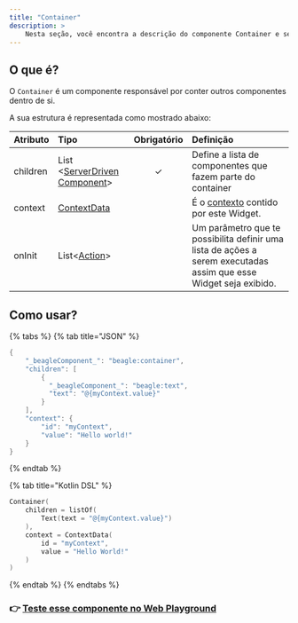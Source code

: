 ```yaml
---
title: "Container"
description: >
    Nesta seção, você encontra a descrição do componente Container e seus atributos.
---
```


## O que é?

O `Container` é um componente responsável por conter outros componentes dentro de si. 

A sua estrutura é representada como mostrado abaixo: 

| **Atributo** | **Tipo**  | Obrigatório | **Definição** |
| :--- | :--- | :---: | :--- |
| children | List &lt;[ServerDriven Component](../../widget.md)&gt; | ✓ | Define a lista de componentes que fazem parte do container |
| context | [ContextData](../../contexto.md) |   | É o [contexto](../../contexto.md) contido por este Widget. |
| onInit | List&lt;[Action](../../api-acoes/)&gt; |   | Um parâmetro que te possibilita definir uma lista de ações a serem executadas assim que esse Widget seja exibido. |

## Como usar?

{% tabs %}
{% tab title="JSON" %}
```kotlin
{
    "_beagleComponent_": "beagle:container",
    "children": [
        {
          "_beagleComponent_": "beagle:text",
          "text": "@{myContext.value}"
        }
    ],
    "context": {
        "id": "myContext",
        "value": "Hello world!" 
    }
}
```
{% endtab %}

{% tab title="Kotlin DSL" %}
```kotlin
Container(
    children = listOf(
        Text(text = "@{myContext.value}")
    ),
    context = ContextData(
        id = "myContext",
        value = "Hello World!"
    )
)
```
{% endtab %}
{% endtabs %}

### 👉 [ Teste esse componente no Web Playground](https://beagle-playground.netlify.app/#/demo/default-components/container.json)​

